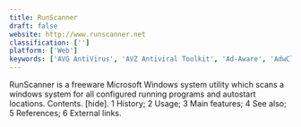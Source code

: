 ```yaml
---
title: RunScanner
draft: false 
website: http://www.runscanner.net
classification: ['']
platform: ['Web']
keywords: ['AVG AntiVirus', 'AVZ Antiviral Toolkit', 'Ad-Aware', 'AdwCleaner', 'AdwareMedic', 'CrowdInspect', 'FreeFixer', 'HijackThis', 'Kaspersky Virus Removal Tool', 'LOARIS', 'Malware Hunter', 'NoBot', 'SlimCleaner', 'Spybot - Search & Destroy', 'Spyware Terminator', 'TEMASOFT Ranstop', 'Windows Defender', 'ZHPCleaner']
---
```

RunScanner is a freeware Microsoft Windows system utility which scans a windows system for all configured running programs and autostart locations. Contents. [hide]. 1 History; 2 Usage; 3 Main features; 4 See also; 5 References; 6 External links.